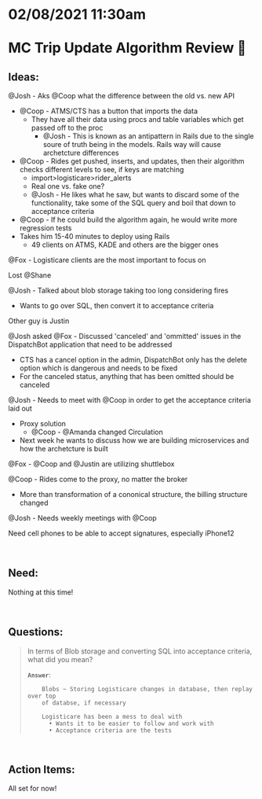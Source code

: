 # **02/08/2021 11:30am <br> <br> MC Trip Update Algorithm Review 🔱**

## **Ideas:**

@Josh - Aks @Coop what the difference between the old vs. new API
  * @Coop - ATMS/CTS has a button that imports the data
    * They have all their data using procs and table variables which get passed off to the proc
      * @Josh - This is known as an antipattern in Rails due to the single soure of truth being in the models. Rails way will cause archetcture differences
  * @Coop - Rides get pushed, inserts, and updates, then their algorithm checks different levels to see, if keys are matching
    * import>logisticare>rider_alerts
    * Real one vs. fake one?
    * @Josh - He likes what he saw, but wants to discard some of the functionality, take some of the SQL query and boil that down to acceptance criteria
  * @Coop - If he could build the algorithm again, he would write more regression tests
  * Takes him 15-40 minutes to deploy using Rails
    * 49 clients on ATMS, KADE and others are the bigger ones

@Fox - Logisticare clients are the most important to focus on

Lost @Shane

@Josh - Talked about blob storage taking too long considering fires
  * Wants to go over SQL, then convert it to acceptance criteria

Other guy is Justin

@Josh asked @Fox - Discussed 'canceled' and 'ommitted' issues in the DispatchBot application that need to be addressed
  * CTS has a cancel option in the admin, DispatchBot only has the delete option which is dangerous and needs to be fixed
  * For the canceled status, anything that has been omitted should be canceled

@Josh - Needs to meet with @Coop in order to get the acceptance criteria laid out 
  * Proxy solution 
    * @Coop - @Amanda changed Circulation
  * Next week he wants to discuss how we are building microservices and how the archetcture is built

@Fox - @Coop and @Justin are utilizing shuttlebox

@Coop - Rides come to the proxy, no matter the broker
  * More than transformation of a cononical structure, the billing structure changed

@Josh - Needs weekly meetings with @Coop 

Need cell phones to be able to accept signatures, especially iPhone12

&nbsp;

## **Need:**

Nothing at this time!

&nbsp;

## **Questions:**

> In terms of Blob storage and converting SQL into acceptance criteria, what did you mean?
>
> **`Answer`**:
>
>         Blobs ~ Storing Logisticare changes in database, then replay over top 
>         of databse, if necessary
>
>         Logisticare has been a mess to deal with
>           • Wants it to be easier to follow and work with
>           • Acceptance criteria are the tests

&nbsp;

## **Action Items:**

All set for now!
